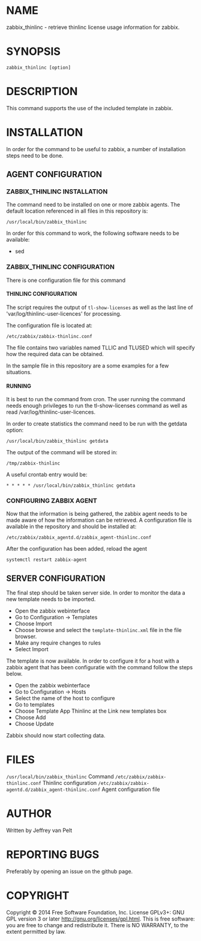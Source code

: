 # NAME

zabbix_thinlinc - retrieve thinlinc license usage information for zabbix.

# SYNOPSIS

`zabbix_thinlinc [option]`

# DESCRIPTION

This command supports the use of the included template in zabbix.

# INSTALLATION

In order for the command to be useful to zabbix, a number of installation steps
need to be done.

## AGENT CONFIGURATION

### ZABBIX_THINLINC INSTALLATION

The command need to be installed on one or more zabbix agents. The default location
referenced in all files in this repository is:

`/usr/local/bin/zabbix_thinlinc`

In order for this command to work, the following software needs to be available:

* sed

### ZABBIX_THINLINC CONFIGURATION

There is one configuration file for this command

#### THINLINC CONFIGURATION

The script requires the output of `tl-show-licenses` as well as the last
line of 'var/log/thinlinc-user-licences' for processing.

The configuration file is located at:

`/etc/zabbix/zabbix-thinlinc.conf`

The file contains two variables named TLLIC and TLUSED which will specify how
the required data can be obtained.

In the sample file in this repository are a some examples for a few situations.

#### RUNNING

It is best to run the command from cron. The user running the command needs enough
privileges to run the tl-show-licenses command as well as read
/var/log/thinlinc-user-licences.

In order to create statistics the command need to be run with the getdata option:

`/usr/local/bin/zabbix_thinlinc getdata`

The output of the command will be stored in:

`/tmp/zabbix-thinlinc`

A useful crontab entry would be:

`* * * * * /usr/local/bin/zabbix_thinlinc getdata`

### CONFIGURING ZABBIX AGENT

Now that the information is being gathered, the zabbix agent needs to be made aware
of how the information can be retrieved. A configuration file is available in the
repository and should be installed at:

`/etc/zabbix/zabbix_agentd.d/zabbix_agent-thinlinc.conf`

After the configuration has been added, reload the agent

`systemctl restart zabbix-agent`

## SERVER CONFIGURATION

The final step should be taken server side. In order to monitor the data a new
template needs to be imported.

* Open the zabbix webinterface
* Go to Configuration -> Templates
* Choose Import
* Choose browse and select the `template-thinlinc.xml` file in the file browser.
* Make any require changes to rules
* Select Import

The template is now available. In order to configure it for a host with a zabbix
agent that has been configuratie with the command follow the steps below.

* Open the zabbix webinterface
* Go to Configuration -> Hosts
* Select the name of the host to configure
* Go to templates
* Choose Template App Thinlinc at the Link new templates box
* Choose Add
* Choose Update

Zabbix should now start collecting data.

# FILES

`/usr/local/bin/zabbix_thinlinc` Command
`/etc/zabbix/zabbix-thinlinc.conf` Thinlinc configuration
`/etc/zabbix/zabbix-agentd.d/zabbix_agent-thinlinc.conf` Agent configuration file

# AUTHOR

Written by Jeffrey van Pelt

# REPORTING BUGS

Preferably by opening an issue on the github page.

# COPYRIGHT

Copyright  ©  2014  Free Software Foundation, Inc.  License GPLv3+: GNU
GPL version 3 or later <http://gnu.org/licenses/gpl.html>.
This is free software: you are free  to  change  and  redistribute  it.
There is NO WARRANTY, to the extent permitted by law.
